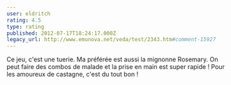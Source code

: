 ```yaml
---
user: eldritch
rating: 4.5
type: rating
published: 2012-07-17T18:24:17.000Z
legacy_url: http://www.emunova.net/veda/test/2343.htm#comment-15927
---
```

Ce jeu, c'est une tuerie. 
Ma préférée est aussi la mignonne Rosemary. On peut faire des combos de malade et la prise en main est super rapide !
Pour les amoureux de castagne, c'est du tout bon !